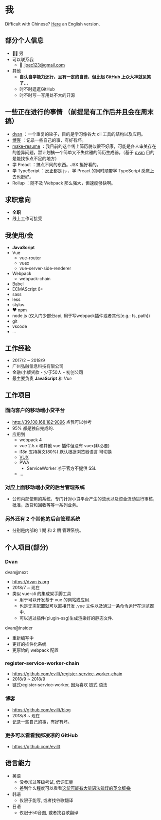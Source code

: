 <!-- # 我! 患有 ⚡️ _**内向**_ ⚡️ 症状! -->
# 我

Difficult with Chinese? [Here](en) an English version.

## 部分个人信息
- 👨‍💻‍ 男
- 可以联系我
  - 📨 <a href="mailto:ijoec123@gmail.com">ijoec123@gmail.com</a>
- 其他
  - **自认自学能力还行，且有一定的自律，但比起 GitHub 上众大神就见笑了...**
  - 时不时逛逛GitHub
  - 时不时写一写用处不大的开源

## 一些正在进行的事情 （前提是有工作后并且会在周末搞）
- [dvan](#dvan) ：一个重复的轮子，目的是学习像各大 cli 工具的结构以及应用。
- [博客](#博客) ：记录一些自己的事，有好有坏。
- <a href="https://github.com/evillt/make-resume" target="_blank">make-resume</a> ：我目前的这个线上简历貌似很不好康，可能是各人审美存在的差异问题，暂计划搞一个简单又不失优雅的简历生成器。（基于 [dvan](#dvan) 目的是能找多点不足的地方）
- 学 Preact ：搞点不同的东西。JSX 挺好看的。
- 学 TypeScript ：反正都是 js ，学 Preact 的同时顺带学 TypeScript 感觉上去也挺好。
- Rollup ：随不及 Webpack 那么强大，但速度够快啊。

## 求职意向
- **全职**
- 线上工作可接受

## 我使用/会
- **JavaScript**
- Vue
  - vue-router
  - vuex
  - vue-server-side-renderer
- Webpack
  - webpack-chain
- Babel
- ECMAScript 6+
- sass
- less
- stylus
- ❤️ npm
- node.js (仅入门少部分api, 用于写webpack插件或者其他[e.g.: fs, path])
- git
- vscode
- ...

## 工作经验
- 2017/2 ~ 2018/9
- 广州弘融信息科技有限公司
- 金融/小额贷款 - 少于50人 - 初创公司
- 最主要负责 **JavaScript** 和 _Vue_

## 工作项目

### 面向客户的移动端小贷平台
- <a target="_blank" href="http://39.108.168.182:9096">http://39.108.168.182:9096 点我可以参考</a>
- 95% 都是独自完成的.
- 应用到
  - webpack 4
  - vue 2.5.x 和其他 vue 插件但没有 vuex(非必要)
  - i18n 支持英文(80%) 默认根据浏览器语言 可切换
  - <a target="_blank" href="https://vux.li">VUX</a>
  - PWA
    - ServiceWorker 凉于官方不提供 SSL
  - ...

### 对应上面移动端小贷的后台管理系统
- 公司内部使用的系统，专门针对小贷平台产生的流水以及资金流动进行审核，批准，放贷和回收等等一系列业务。

### 另外还有 2 个其他的后台管理系统
- 分别是内部的 1 期 和 2 期 管理系统。

## 个人项目(部分)

### Dvan
dvan@next

- <a target="_blank" href="https://dvan.js.org">https://dvan.js.org</a>
- 2018/7 ~ 现在
- 类似 vue-cli 的集成架手脚工具
  - 用于可以开发基于 vue 的网站或应用.
  - 也是无需配置就可以直接开发 .vue 文件以及通过一条命令运行在浏览器中.
  - 可以通过插件(plugin-ssg)生成渲染好的静态文件.

dvan@insider

- 重新编写中
- 更好的插件化系统
- 更原始的 webpack 配置

### register-service-worker-chain
- <a target="_blank" href="https://github.com/evillt/register-service-worker-chain">https://github.com/evillt/register-service-worker-chain</a>
- 2018/9 ~ 2018/9
- 链式register-service-worker, 因为喜欢 链式 语法

### 博客
- <a target="_blank" href="https://github.com/evillt/blog">https://github.com/evillt/blog</a>
- 2018/8 ~ 现在
- 记录一些自己的事，有好有坏。

### 更多可以看看我那凄凉的 GitHub
- <a target="_blank" href="https://github.com/evillt">https://github.com/evillt</a>

## 语言能力
- 英语
  - 没参加过等级考试, 低词汇量
  - 差到什么程度可以看看[这份可能有大量语法错误的英文版😂](en)
- 韩语
  - 仅限于能写, 或者找谷歌翻译
- 日语
  - 仅限于50音图, 或者找谷歌翻译